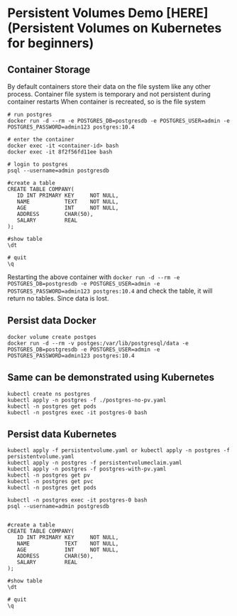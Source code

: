 # Persistent Volumes Demo [HERE](Persistent Volumes on Kubernetes for beginners)

## Container Storage 

By default containers store their data on the file system like any other process.
Container file system is temporary and not persistent during container restarts
When container is recreated, so is the file system


```
# run postgres
docker run -d --rm -e POSTGRES_DB=postgresdb -e POSTGRES_USER=admin -e POSTGRES_PASSWORD=admin123 postgres:10.4

# enter the container 
docker exec -it <container-id> bash
docker exec -it 8f2f56fd11ee bash

# login to postgres
psql --username=admin postgresdb

#create a table
CREATE TABLE COMPANY(
   ID INT PRIMARY KEY     NOT NULL,
   NAME           TEXT    NOT NULL,
   AGE            INT     NOT NULL,
   ADDRESS        CHAR(50),
   SALARY         REAL
);

#show table
\dt

# quit 
\q
```

Restarting the above container with `docker run -d --rm -e POSTGRES_DB=postgresdb -e POSTGRES_USER=admin -e POSTGRES_PASSWORD=admin123 postgres:10.4` and check the table, it will return no tables.
Since data is lost.

## Persist data Docker

```
docker volume create postges
docker run -d --rm -v postges:/var/lib/postgresql/data -e POSTGRES_DB=postgresdb -e POSTGRES_USER=admin -e POSTGRES_PASSWORD=admin123 postgres:10.4
```

## Same can be demonstrated using Kubernetes
```
kubectl create ns postgres
kubectl apply -n postgres -f ./postgres-no-pv.yaml
kubectl -n postgres get pods 
kubectl -n postgres exec -it postgres-0 bash
```

## Persist data Kubernetes
```
kubectl apply -f persistentvolume.yaml or kubectl apply -n postgres -f persistentvolume.yaml 
kubectl apply -n postgres -f persistentvolumeclaim.yaml
kubectl apply -n postgres -f postgres-with-pv.yaml
kubectl -n postgres get pv
kubectl -n postgres get pvc
kubectl -n postgres get pods

kubectl -n postgres exec -it postgres-0 bash
psql --username=admin postgresdb


#create a table
CREATE TABLE COMPANY(
   ID INT PRIMARY KEY     NOT NULL,
   NAME           TEXT    NOT NULL,
   AGE            INT     NOT NULL,
   ADDRESS        CHAR(50),
   SALARY         REAL
);

#show table
\dt

# quit 
\q
```

